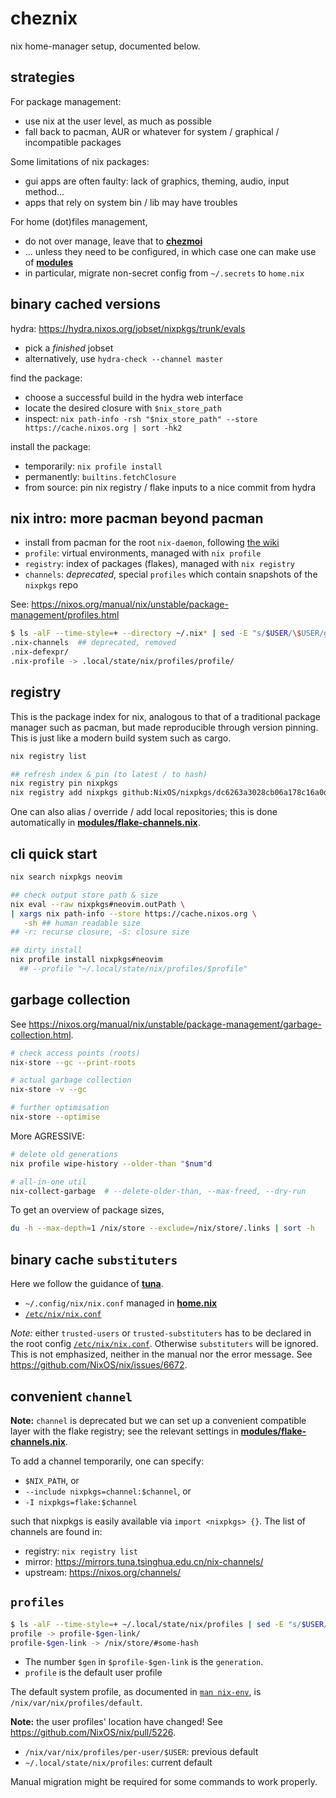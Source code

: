 # cheznix
nix home-manager setup, documented below.

## strategies

For package management:
- use nix at the user level, as much as possible
- fall back to pacman, AUR or whatever for system / graphical / incompatible packages

Some limitations of nix packages:
- gui apps are often faulty: lack of graphics, theming, audio, input method...
- apps that rely on system bin / lib may have troubles

For home (dot)files management,
- do not over manage,
  leave that to [**chezmoi**](https://github.com/bryango/cheznous)
- ... unless they need to be configured,
  in which case one can make use of [**modules**](./modules/)
- in particular, migrate non-secret config from `~/.secrets` to `home.nix`

## binary cached versions

hydra: https://hydra.nixos.org/jobset/nixpkgs/trunk/evals
- pick a _finished_ jobset
- alternatively, use `hydra-check --channel master`

find the package:
- choose a successful build in the hydra web interface
- locate the desired closure with `$nix_store_path`
- inspect: `nix path-info -rsh "$nix_store_path" --store https://cache.nixos.org | sort -hk2`

install the package:
- temporarily: `nix profile install`
- permanently: `builtins.fetchClosure`
- from source: pin nix registry / flake inputs to a nice commit from hydra

## nix intro: more pacman beyond pacman

- install from pacman for the root `nix-daemon`, following [the wiki](https://wiki.archlinux.org/title/Nix)
- `profile`: virtual environments, managed with `nix profile`
- `registry`: index of packages (flakes), managed with `nix registry`
- `channels`: _deprecated_, special `profiles` which contain snapshots of the `nixpkgs` repo

See: https://nixos.org/manual/nix/unstable/package-management/profiles.html

```bash
$ ls -alF --time-style=+ --directory ~/.nix* | sed -E "s/$USER/\$USER/g" 
.nix-channels  ## deprecated, removed
.nix-defexpr/
.nix-profile -> .local/state/nix/profiles/profile/
```

## registry

This is the package index for nix, analogous to that of a traditional package manager such as pacman, but made reproducible through version pinning. This is just like a modern build system such as cargo. 

```bash
nix registry list

## refresh index & pin (to latest / to hash)
nix registry pin nixpkgs
nix registry add nixpkgs github:NixOS/nixpkgs/dc6263a3028cb06a178c16a0dd11e271752e537b
```

One can also alias / override / add local repositories; this is done automatically in [**modules/flake-channels.nix**](modules/flake-channels.nix).

## cli quick start

```bash
nix search nixpkgs neovim

## check output store path & size
nix eval --raw nixpkgs#neovim.outPath \
| xargs nix path-info --store https://cache.nixos.org \
   -sh ## human readable size
## -r: recurse closure, -S: closure size

## dirty install
nix profile install nixpkgs#neovim
  ## --profile "~/.local/state/nix/profiles/$profile"
```

## garbage collection

See https://nixos.org/manual/nix/unstable/package-management/garbage-collection.html.

```bash
# check access points (roots)
nix-store --gc --print-roots

# actual garbage collection
nix-store -v --gc

# further optimisation
nix-store --optimise
```

More AGRESSIVE:

```bash
# delete old generations
nix profile wipe-history --older-than "$num"d

# all-in-one util
nix-collect-garbage  # --delete-older-than, --max-freed, --dry-run
```

To get an overview of package sizes,
```bash
du -h --max-depth=1 /nix/store --exclude=/nix/store/.links | sort -h
```

## binary cache `substituters`

Here we follow the guidance of [**tuna**](https://mirrors.tuna.tsinghua.edu.cn/help/nix/).

- `~/.config/nix/nix.conf` managed in [**home.nix**](home.nix)
- [`/etc/nix/nix.conf`](https://github.com/bryango/chezroot/blob/-/etc/nix/nix.conf)

_Note:_ either `trusted-users` or `trusted-substituters` has to be declared in the root config [`/etc/nix/nix.conf`](https://github.com/bryango/chezroot/blob/-/etc/nix/nix.conf). Otherwise `substituters` will be ignored. This is not emphasized, neither in the manual nor the error message. See https://github.com/NixOS/nix/issues/6672. 

## convenient `channel`

**Note:** `channel` is deprecated but we can set up a convenient compatible layer with the flake registry; see the relevant settings in [**modules/flake-channels.nix**](modules/flake-channels.nix). 

To add a channel temporarily, one can specify:
- `$NIX_PATH`, or
- `--include nixpkgs=channel:$channel`, or
- `-I nixpkgs=flake:$channel`

such that nixpkgs is easily available via `import <nixpkgs> {}`. The list of channels are found in:
- registry: `nix registry list`
- mirror: https://mirrors.tuna.tsinghua.edu.cn/nix-channels/
- upstream: https://nixos.org/channels/

## `profiles`

```bash
$ ls -alF --time-style=+ ~/.local/state/nix/profiles | sed -E "s/$USER/\$USER/g"          
profile -> profile-$gen-link/
profile-$gen-link -> /nix/store/#some-hash
```
- The number `$gen` in `$profile-$gen-link` is the `generation`.
- `profile` is the default user profile

The default system profile, as documented in [`man nix-env`](https://nixos.org/manual/nix/unstable/command-ref/nix-env.html), is `/nix/var/nix/profiles/default`.

**Note:** the user profiles' location have changed! See https://github.com/NixOS/nix/pull/5226. 
- `/nix/var/nix/profiles/per-user/$USER`: previous default
- `~/.local/state/nix/profiles`: current default

Manual migration might be required for some commands to work properly. 
